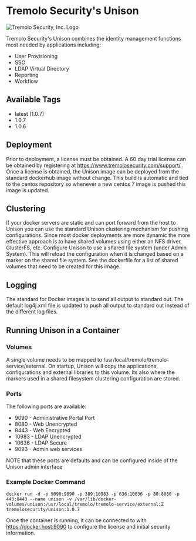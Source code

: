 # Tremolo Security's Unison

![Tremolo Security, Inc. Logo](https://www.tremolosecurity.com/site/wp-content/uploads/Tremolo-Logo-31.png)

Tremolo Security's Unison combines the identity management functions most needed by applications including:

* User Provisioning
* SSO
* LDAP Virtual Directory
* Reporting
* Workflow

## Available Tags

* latest (1.0.7)
* 1.0.7
* 1.0.6

## Deployment

Prior to deployment, a license must be obtained.  A 60 day trial license can be obtained by registering at https://www.tremolosecurity.com/support/ .  Once a license is obtained, the Unison image can be deployed from the standard dockerhub image without change.  This build is automatic and tied to the centos repository so whenever a new centos 7 image is pushed this image is updated.

## Clustering

If your docker servers are static and can port forward from the host to Unison you can use the standard Unison clustering mechanism for pushing configurations.  Since most docker deployments are more dynamic the more effective approach is to have shared volumes using either an NFS driver, GlusterFS, etc.  Configure Unison to use a shared file system (under Admin System).  This will reload the configuration when it is changed based on a marker on the shared file system.  See the dockerfile for a list of shared volumes that need to be created for this image.

## Logging

The standard for Docker images is to send all output to standard out.  The default log4j.xml file is updated to push all output to standard out instead of the different log files.

## Running Unison in a Container

### Volumes
A single volume needs to be mapped to /usr/local/tremolo/tremolo-service/external.  On startup, Unison will copy the applications, configurations and external libraries to this volume.  Its also where the markers used in a shared filesystem clustering configuration are stored.

### Ports
The following ports are available:
* 9090 - Administrative Portal Port
* 8080 - Web Unencrypted
* 8443 - Web Encrypted
* 10983 - LDAP Unencrypted
* 10636 - LDAP Secure
* 9093 - Admin web services

NOTE that these ports are defaults and can be configured inside of the Unison admin interface

### Example Docker Command
```
docker run -d -p 9090:9090 -p 389:10983 -p 636:10636 -p 80:8080 -p 443:8443 --name unison -v /var/lib/docker-volumes/unison:/usr/local/tremolo/tremolo-service/external:Z  tremolosecurity/unison:1.0.7
```
Once the container is running, it can be connected to with https://docker.host:9090 to configure the license and initial security information.
